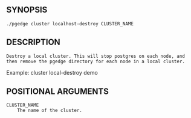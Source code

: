 ## SYNOPSIS
    ./pgedge cluster localhost-destroy CLUSTER_NAME
 
## DESCRIPTION
    Destroy a local cluster. This will stop postgres on each node, and then remove the pgedge directory for each node in a local cluster. 

Example: cluster local-destroy demo
 
## POSITIONAL ARGUMENTS
    CLUSTER_NAME
        The name of the cluster.

